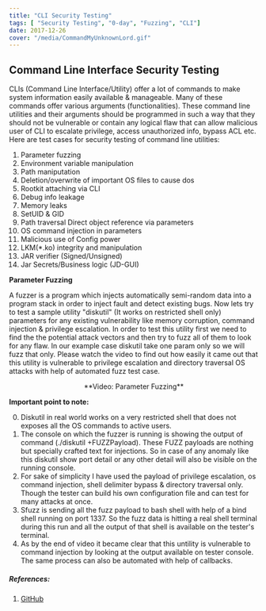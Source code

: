 ```yaml
---
title: "CLI Security Testing"
tags: [ "Security Testing", "0-day", "Fuzzing", "CLI"]
date: 2017-12-26
cover: "/media/CommandMyUnknownLord.gif"
---
```


## Command Line Interface Security Testing

CLIs (Command Line Interface/Utility) offer a lot of commands to make system information easily available & manageable. Many of these commands offer various arguments (functionalities). These command line utilities and their arguments should be programmed in such a way that they should not be vulnerable or contain any logical flaw that can allow malicious user of CLI to escalate privilege, access unauthorized info, bypass ACL etc.
<br>Here are test cases for security testing of command line utilities:

1. Parameter fuzzing
2. Environment variable manipulation
3. Path maniputation
4. Deletion/overwrite of important OS files to cause dos
5. Rootkit attaching via CLI
6. Debug info leakage
7. Memory leaks
8. SetUID & GID
9. Path traversal Direct object reference via parameters
10. OS command injection in parameters
11. Malicious use of Config power
12. LKM(*.ko) integrity and manipulation
13. JAR verifier (Signed/Unsigned)
14. Jar Secrets/Business logic (JD-GUI)



**Parameter Fuzzing**

A fuzzer is a program which injects automatically semi-random data into a program stack in order to inject fault and detect existing bugs. Now lets try to test a sample utility "diskutil" (It works on restricted shell only) parameters for any existing vulnerability like memory corruption, command injection & privilege escalation. 
In order to test this utility first we need to find the the potential attack vectors and then try to fuzz all of them to look for any flaw. In our example case diskutil take one param only so we will fuzz that only.
Please watch the video to find out how easily it came out that this utility is vulnerable to privilege escalation and directory traversal OS attacks with help of automated fuzz test case. 

<script src="https://asciinema.org/a/TqtVwTBPUXd1sMnHO9YJQGsZu.js" id="asciicast-TqtVwTBPUXd1sMnHO9YJQGsZu" async></script>
<p style="text-align:center" >**Video: Parameter Fuzzing**</p>




**Important point to note:**

0. Diskutil in real world works on a very restricted shell that does not exposes all the OS commands to active users. 
1. The console on which the fuzzer is running is showing the output of command (./diskutil +FUZZPayload). These FUZZ payloads are nothing but  specially crafted text for injections. So in case of any anomaly like this diskutil show port detail or any other detail will also be visible on the running console. 
2. For sake of simplicity I have used the payload of privilege escalation, os command injection, shell delimiter bypass & directory traversal only. Though the tester can build his own configuration file and can test for many attacks at once. 
3. Sfuzz is sending all the fuzz payload to bash shell with help of a bind shell running on port 1337. So the fuzz data is hitting a real shell terminal during this run and all the output of that shell is available on the tester's terminal.
4. As by the end of video it became clear that this untility is vulnerable to command injection by looking at the output available on tester console. The same process can also be automated with help of callbacks. 


##### **References**:
1. [GitHub](https://github.com/orgcandman/Simple-Fuzzer)



